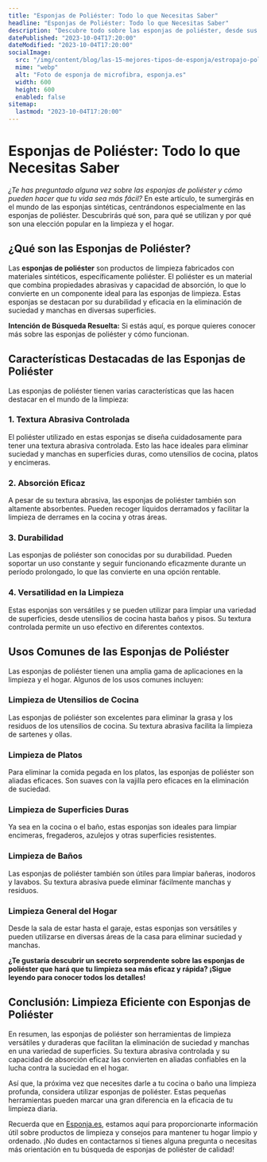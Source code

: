 ```yaml
---
title: "Esponjas de Poliéster: Todo lo que Necesitas Saber"
headline: "Esponjas de Poliéster: Todo lo que Necesitas Saber"
description: "Descubre todo sobre las esponjas de poliéster, desde sus características hasta sus usos comunes en la limpieza y el hogar."
datePublished: "2023-10-04T17:20:00"
dateModified: "2023-10-04T17:20:00"
socialImage:
  src: "/img/content/blog/las-15-mejores-tipos-de-esponja/estropajo-poliester.webp"
  mime: "webp"
  alt: "Foto de esponja de microfibra, esponja.es"
  width: 600
  height: 600
  enabled: false
sitemap:
  lastmod: "2023-10-04T17:20:00"
---
```


<Card imagesrc="/img/content/blog/las-15-mejores-tipos-de-esponja/estropajo-poliester.webp" title="Estropajos de Poliester" amazonlink="https://amzn.to/3PhLaF7"/>

# Esponjas de Poliéster: Todo lo que Necesitas Saber

_¿Te has preguntado alguna vez sobre las esponjas de poliéster y cómo pueden hacer que tu vida sea más fácil?_ En este artículo, te sumergirás en el mundo de las esponjas sintéticas, centrándonos especialmente en las esponjas de poliéster. Descubrirás qué son, para qué se utilizan y por qué son una elección popular en la limpieza y el hogar.

## ¿Qué son las Esponjas de Poliéster?

Las **esponjas de poliéster** son productos de limpieza fabricados con materiales sintéticos, específicamente poliéster. El poliéster es un material que combina propiedades abrasivas y capacidad de absorción, lo que lo convierte en un componente ideal para las esponjas de limpieza. Estas esponjas se destacan por su durabilidad y eficacia en la eliminación de suciedad y manchas en diversas superficies.

**Intención de Búsqueda Resuelta:** Si estás aquí, es porque quieres conocer más sobre las esponjas de poliéster y cómo funcionan.

## Características Destacadas de las Esponjas de Poliéster

Las esponjas de poliéster tienen varias características que las hacen destacar en el mundo de la limpieza:

### 1. **Textura Abrasiva Controlada**

El poliéster utilizado en estas esponjas se diseña cuidadosamente para tener una textura abrasiva controlada. Esto las hace ideales para eliminar suciedad y manchas en superficies duras, como utensilios de cocina, platos y encimeras.

### 2. **Absorción Eficaz**

A pesar de su textura abrasiva, las esponjas de poliéster también son altamente absorbentes. Pueden recoger líquidos derramados y facilitar la limpieza de derrames en la cocina y otras áreas.

### 3. **Durabilidad**

Las esponjas de poliéster son conocidas por su durabilidad. Pueden soportar un uso constante y seguir funcionando eficazmente durante un período prolongado, lo que las convierte en una opción rentable.

### 4. **Versatilidad en la Limpieza**

Estas esponjas son versátiles y se pueden utilizar para limpiar una variedad de superficies, desde utensilios de cocina hasta baños y pisos. Su textura controlada permite un uso efectivo en diferentes contextos.

## Usos Comunes de las Esponjas de Poliéster

Las esponjas de poliéster tienen una amplia gama de aplicaciones en la limpieza y el hogar. Algunos de los usos comunes incluyen:

### **Limpieza de Utensilios de Cocina**

Las esponjas de poliéster son excelentes para eliminar la grasa y los residuos de los utensilios de cocina. Su textura abrasiva facilita la limpieza de sartenes y ollas.

### **Limpieza de Platos**

Para eliminar la comida pegada en los platos, las esponjas de poliéster son aliadas eficaces. Son suaves con la vajilla pero eficaces en la eliminación de suciedad.

### **Limpieza de Superficies Duras**

Ya sea en la cocina o el baño, estas esponjas son ideales para limpiar encimeras, fregaderos, azulejos y otras superficies resistentes.

### **Limpieza de Baños**

Las esponjas de poliéster también son útiles para limpiar bañeras, inodoros y lavabos. Su textura abrasiva puede eliminar fácilmente manchas y residuos.

### **Limpieza General del Hogar**

Desde la sala de estar hasta el garaje, estas esponjas son versátiles y pueden utilizarse en diversas áreas de la casa para eliminar suciedad y manchas.

**¿Te gustaría descubrir un secreto sorprendente sobre las esponjas de poliéster que hará que tu limpieza sea más eficaz y rápida? ¡Sigue leyendo para conocer todos los detalles!**

## **Conclusión: Limpieza Eficiente con Esponjas de Poliéster**

En resumen, las esponjas de poliéster son herramientas de limpieza versátiles y duraderas que facilitan la eliminación de suciedad y manchas en una variedad de superficies. Su textura abrasiva controlada y su capacidad de absorción eficaz las convierten en aliadas confiables en la lucha contra la suciedad en el hogar.

Así que, la próxima vez que necesites darle a tu cocina o baño una limpieza profunda, considera utilizar esponjas de poliéster. Estas pequeñas herramientas pueden marcar una gran diferencia en la eficacia de tu limpieza diaria.

Recuerda que en [Esponja.es](https://www.esponja.es), estamos aquí para proporcionarte información útil sobre productos de limpieza y consejos para mantener tu hogar limpio y ordenado. ¡No dudes en contactarnos si tienes alguna pregunta o necesitas más orientación en tu búsqueda de esponjas de poliéster de calidad!
